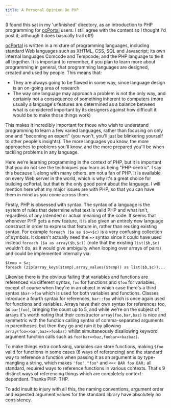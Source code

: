 ```yaml
---
title: A Personal Opinion On PHP
---
```


(I found this sat in my 'unfinished' directory, as an introduction to PHP
programming for [ocPortal](http://ocportal.com) users. I still agree with the
content so I thought I'd post it; although it does basically trail off!)

[ocPortal](http://ocportal.com) is written in a mixture of programming
languages, including standard Web languages such as XHTML, CSS, SQL and
Javascript; its own internal languages Comcode and Tempcode; and the PHP
language to tie it all together. It is important to remember, if you plan to
learn more about programming in general, that programming languages are
designed, created and used by people. This means that:

 - They are always going to be flawed in some way, since language design is an
   on-going area of research
 - The way one language may approach a problem is not the only way, and
   certainly not a consequence of something inherent to computers (more usually
   a language's features are determined as a balance between what is considered
   important by its designers against how difficult it would be to make those
   things work)

This makes it incredibly important for those who wish to understand programming
to learn a few varied languages, rather than focusing on only one and "becoming
an expert" (you won't, you'll just be blinkering yourself to other people's
insights). The more languages you know, the more approaches to problems you'll
know, and the more prepared you'll be when tackling problems in any language.

Here we're learning programming in the context of PHP, but it is important that
you do not see the techniques you learn as being "PHP-centric". I say this
because I, along with many others, am not a fan of PHP. It is available on every
Web server in the world, which is why it's a great choice for building ocPortal,
but that is the only good point about the language. I will mention here what my
major issues are with PHP, so that you can have them in mind as you come across
them.

Firstly, PHP is obsessed with syntax. The syntax of a language is the system of
rules that determine what text is valid PHP and what isn't, regardless of any
intended or actual meaning of the code. It seems that whenever PHP gets a new
feature, it is also given an entirely new language construct in order to express
that feature in, rather than reusing existing syntax. For example
`foreach ($a as $b=>$c)` is a very confusing collection of symbols. It doesn't
actually need the `=>` syntax since it could have used instead
`foreach ($a as array($b,$c))` (note that the existing `list($b,$c)` wouldn't
do, as it would give ambiguity when looping over arrays of pairs) and could be
implemented internally via:

    $temp = $a;
    foreach (zip(array_keys($temp),array_values($temp)) as list($b,$c))...

Likewise there is the obvious failing that variables and functions are
referenced via different syntax, `foo` for functions and `$foo` for variables,
except of course when they're in an object in which case there's a third syntax
`$bar->foo` which is used for both variables and functions. Classes introduce a
fourth syntax for references, `bar::foo` which is once again used for functions
and variables. Arrays have their own syntax for references too, as `bar[foo]`,
bringing the count up to 5, and while we're on the subject of arrays it's worth
noting that their constructor `array(foo,bar,baz)` is nice and symmetric with
the function calling syntax of comma-separated arguments in parentheses, but
then they go and ruin it by allowing `array(foo=>bar,baz=>foobar)` whilst
simultaneously disallowing keyword argument function calls such as
`foo(bar=>baz,foobar=>bazbaz)`.

To make things extra confusing, variables can store functions, making `$foo`
valid for functions in some cases (6 ways of referencing) and the standard way
to reference a function when passing it as an argument is by type-mangling a
string, which makes `'foo'`, `"foo"` and `<<< BAR
foo BAR;` all standard, required ways to reference functions in various
contexts. That's 9 distinct ways of referencing things which are completely
context-dependent. Thanks PHP. THP.

To add insult to injury with all this, the naming conventions, argument order
and expected argument values for the standard library have absolutely no
consistency.
